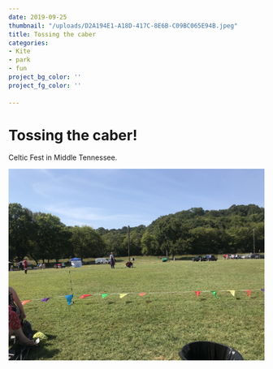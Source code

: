 ```yaml
---
date: 2019-09-25
thumbnail: "/uploads/D2A194E1-A18D-417C-8E6B-C09BC065E94B.jpeg"
title: Tossing the caber
categories:
- Kite
- park
- fun
project_bg_color: ''
project_fg_color: ''

---
```

# Tossing the caber!

Celtic Fest in Middle Tennessee.

![](/uploads/D2A194E1-A18D-417C-8E6B-C09BC065E94B.jpeg)